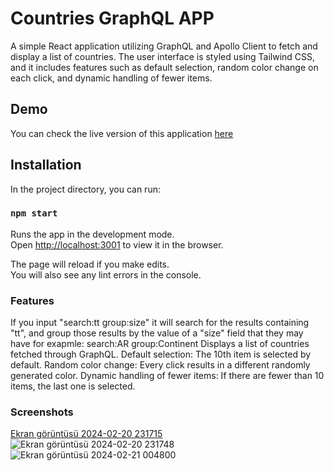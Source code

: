 # Countries GraphQL APP

A simple React application utilizing GraphQL and Apollo Client to fetch and display a list of countries. The user interface is styled using Tailwind CSS, and it includes features such as default selection, random color change on each click, and dynamic handling of fewer items.

## Demo

You can check the live version of this application [here](https://baha-saracaoglu-countries-graphql-app.vercel.app/)

## Installation

In the project directory, you can run:

### `npm start`

Runs the app in the development mode.\
Open [http://localhost:3001](http://localhost:3001) to view it in the browser.

The page will reload if you make edits.\
You will also see any lint errors in the console.

### Features

If you input "search:tt group:size" it will search for the results containing "tt", and group those results by the value of a "size" field that they may have
for exapmle: search:AR group:Continent
Displays a list of countries fetched through GraphQL.
Default selection: The 10th item is selected by default.
Random color change: Every click results in a different randomly generated color.
Dynamic handling of fewer items: If there are fewer than 10 items, the last one is selected.

### Screenshots
[Ekran görüntüsü 2024-02-20 231715](https://github.com/bahasaracoglu/countries-graphql-app/assets/125642265/cf63245f-c32c-4faf-a21f-afca8c214521)
![Ekran görüntüsü 2024-02-20 231748](https://github.com/bahasaracoglu/countries-graphql-app/assets/125642265/a3eddad7-b624-4ab8-85f0-e4463d560f84)
![Ekran görüntüsü 2024-02-21 004800](https://github.com/bahasaracoglu/countries-graphql-app/assets/125642265/dcb7a03a-7d5f-44d5-abfb-7c1197f650fe)

